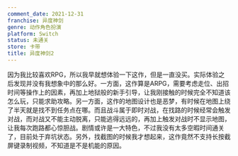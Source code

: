 ```yaml
---
comment_date: 2021-12-31
franchise: 异度神剑
genre: 动作角色扮演
platform: Switch
status: 未通关
store: 卡带
title: 异度神剑2
---
```

因为我比较喜欢RPG，所以我早就想体验一下这作，但是一直没买。实际体验之后发现并没有我想象中的那么好。一方面，这作算是ARPG，需要考虑走位、出招时间等操作上的因素，再加上地狱般的新手引导，让我刚接触的时候完全不知道该怎么玩，只能求助攻略。另一方面，这作的地图设计也是恶梦，有时候在地图上绕了半天就是找不到任务点在哪。而且战斗属于即时对战，在找路的时候经常会触发对战，而对战又不能主动脱离，只能逃得远远的，再加上触发对战时不显示地图，让我每次跑路都心惊胆战。剧情或许是一大特色，不过我没有太多空暇时间通关了，目前处于弃坑状态。另外，找截图的时候我才想起来，这作竟然不支持长按截屏键录制视频，不知道是不是机能的原因。